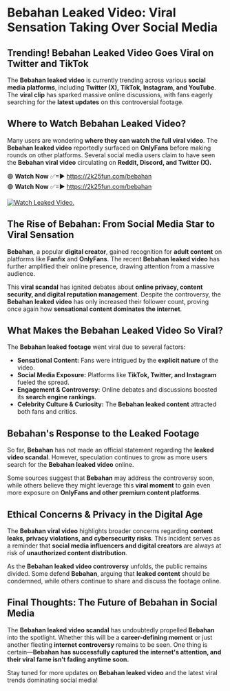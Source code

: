 # Bebahan Leaked Video: Viral Sensation Taking Over Social Media

## **Trending! Bebahan Leaked Video Goes Viral on Twitter and TikTok**
The **Bebahan leaked video** is currently trending across various **social media platforms**, including **Twitter (X), TikTok, Instagram, and YouTube**. The **viral clip** has sparked massive online discussions, with fans eagerly searching for the **latest updates** on this controversial footage.

## **Where to Watch Bebahan Leaked Video?**
Many users are wondering **where they can watch the full viral video**. The **Bebahan leaked video** reportedly surfaced on **OnlyFans** before making rounds on other platforms. Several social media users claim to have seen the **Bebahan viral video** circulating on **Reddit, Discord, and Twitter (X).**

🟢 **Watch Now** ✅=► https://2k25fun.com/bebahan  
🟢 **Watch Now** ✅=► https://2k25fun.com/bebahan  

[![Watch Leaked Video.](https://miro.medium.com/v2/resize:fit:828/format:webp/1*cilzJN44JGOrTw9NJCrNHA.gif "Watch Leaked Video")](https://2k25fun.com/bebahan)

## **The Rise of Bebahan: From Social Media Star to Viral Sensation**
**Bebahan**, a popular **digital creator**, gained recognition for **adult content** on platforms like **Fanfix** and **OnlyFans**. The recent **Bebahan leaked video** has further amplified their online presence, drawing attention from a massive audience.

This **viral scandal** has ignited debates about **online privacy, content security, and digital reputation management**. Despite the controversy, the **Bebahan leaked video** has only increased their follower count, proving once again how **sensational content dominates the internet**.

## **What Makes the Bebahan Leaked Video So Viral?**
The **Bebahan leaked footage** went viral due to several factors:
- **Sensational Content:** Fans were intrigued by the **explicit nature** of the video.
- **Social Media Exposure:** Platforms like **TikTok, Twitter, and Instagram** fueled the spread.
- **Engagement & Controversy:** Online debates and discussions boosted its **search engine rankings**.
- **Celebrity Culture & Curiosity:** The **Bebahan leaked content** attracted both fans and critics.

## **Bebahan's Response to the Leaked Footage**
So far, **Bebahan** has not made an official statement regarding the **leaked video scandal**. However, speculation continues to grow as more users search for the **Bebahan leaked video** online.

Some sources suggest that **Bebahan** may address the controversy soon, while others believe they might leverage this **viral moment** to gain even more exposure on **OnlyFans and other premium content platforms**.

## **Ethical Concerns & Privacy in the Digital Age**
The **Bebahan viral video** highlights broader concerns regarding **content leaks, privacy violations, and cybersecurity risks**. This incident serves as a reminder that **social media influencers and digital creators** are always at risk of **unauthorized content distribution**.

As the **Bebahan leaked video controversy** unfolds, the public remains divided. Some defend **Bebahan**, arguing that **leaked content** should be condemned, while others continue to share and discuss the footage online.

## **Final Thoughts: The Future of Bebahan in Social Media**
The **Bebahan leaked video scandal** has undoubtedly propelled **Bebahan** into the spotlight. Whether this will be a **career-defining moment** or just another fleeting **internet controversy** remains to be seen. One thing is certain—**Bebahan has successfully captured the internet's attention, and their viral fame isn't fading anytime soon.**

Stay tuned for more updates on **Bebahan leaked video** and the latest viral trends dominating social media!